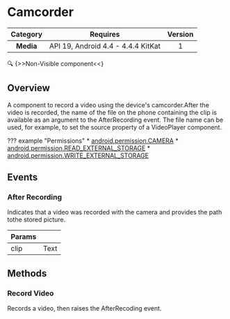 # Camcorder

| Category | Requires | Version |
|:--------:|:-------:|:--------:|
|**Media**|<span class="chip chip-any">API 19, Android 4.4 - 4.4.4 KitKat</span>|<span class="chip chip-number">1</span>|

:mag: {>>Non-Visible component<<}

## Overview

A component to record a video using the device's camcorder.After the video is recorded, the name of the file on the phone containing the clip is available as an argument to the AfterRecording event. The file name can be used, for example, to set the source property of a VideoPlayer component.

??? example "Permissions"
    * [android.permission.CAMERA](https://developer.android.com/reference/android/Manifest.permission.html#CAMERA)
    * [android.permission.READ_EXTERNAL_STORAGE](https://developer.android.com/reference/android/Manifest.permission.html#READ_EXTERNAL_STORAGE)
    * [android.permission.WRITE_EXTERNAL_STORAGE](https://developer.android.com/reference/android/Manifest.permission.html#WRITE_EXTERNAL_STORAGE)

## Events

### After Recording

Indicates that a video was recorded with the camera and provides the path tothe stored picture.

<div class="block" ai2-block="event" not-rendered="true" value="%7B%22componentName%22:%20%22Camcorder%22,%20%22name%22:%20%22After%20Recording%22,%20%22param%22:%20%5B%22clip%22%5D%7D"></div>

| Params | []() |
|--------|------|
|clip|<span class="chip chip-text">Text</span>|

## Methods

### Record Video

Records a video, then raises the AfterRecoding event.

<div class="block" ai2-block="method" not-rendered="true" value="%7B%22componentName%22:%20%22Camcorder%22,%20%22name%22:%20%22Record%20Video%22,%20%22output%22:%20false,%20%22param%22:%20%5B%5D%7D"></div>
